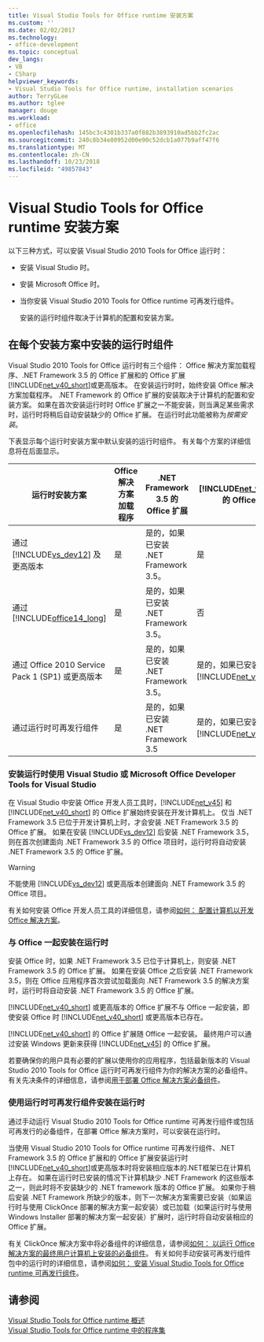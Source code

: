 ```yaml
---
title: Visual Studio Tools for Office runtime 安装方案
ms.custom: ''
ms.date: 02/02/2017
ms.technology:
- office-development
ms.topic: conceptual
dev_langs:
- VB
- CSharp
helpviewer_keywords:
- Visual Studio Tools for Office runtime, installation scenarios
author: TerryGLee
ms.author: tglee
manager: douge
ms.workload:
- office
ms.openlocfilehash: 145bc3c4301b337a0f882b3893910ad5bb2fc2ac
ms.sourcegitcommit: 240c8b34e80952d00e90c52dcb1a077b9aff47f6
ms.translationtype: MT
ms.contentlocale: zh-CN
ms.lasthandoff: 10/23/2018
ms.locfileid: "49857843"
---
```

# <a name="visual-studio-tools-for-office-runtime-installation-scenarios"></a>Visual Studio Tools for Office runtime 安装方案
  以下三种方式，可以安装 Visual Studio 2010 Tools for Office 运行时：  
  
- 安装 Visual Studio 时。  
  
- 安装 Microsoft Office 时。  
  
- 当你安装 Visual Studio 2010 Tools for Office runtime 可再发行组件。  
  
  安装的运行时组件取决于计算机的配置和安装方案。  
  
## <a name="runtime-components-that-are-installed-in-each-installation-scenario"></a>在每个安装方案中安装的运行时组件  
 Visual Studio 2010 Tools for Office 运行时有三个组件： Office 解决方案加载程序、.NET Framework 3.5 的 Office 扩展和的 Office 扩展[!INCLUDE[net_v40_short](../sharepoint/includes/net-v40-short-md.md)]或更高版本。 在安装运行时时，始终安装 Office 解决方案加载程序。 .NET Framework 的 Office 扩展的安装取决于计算机的配置和安装方案。 如果在首次安装运行时时 Office 扩展之一不能安装，则当满足某些需求时，运行时将稍后自动安装缺少的 Office 扩展。 在运行时此功能被称为*按需安装*。  
  
 下表显示每个运行时安装方案中默认安装的运行时组件。 有关每个方案的详细信息将在后面显示。  
  
|运行时安装方案|Office 解决方案加载程序|.NET Framework 3.5 的 Office 扩展|[!INCLUDE[net_v40_short](../sharepoint/includes/net-v40-short-md.md)] 的 Office 扩展|[!INCLUDE[net_v45](../vsto/includes/net-v45-md.md)] 的 Office 扩展|  
|-----------------------------------|----------------------------|--------------------------------------------------| - |---------------------------------------------------------------------------|  
|通过 [!INCLUDE[vs_dev12](../vsto/includes/vs-dev12-md.md)] 及更高版本|是|是的，如果已安装 .NET Framework 3.5。|是|是|  
|通过 [!INCLUDE[office14_long](../vsto/includes/office14-long-md.md)]|是|是的，如果已安装 .NET Framework 3.5。|否|否|  
|通过 Office 2010 Service Pack 1 (SP1) 或更高版本|是|是的，如果已安装 .NET Framework 3.5。|是的，如果已安装 [!INCLUDE[net_v40_short](../sharepoint/includes/net-v40-short-md.md)]。|否|  
|通过运行时可再发行组件|是|是的，如果已安装 .NET Framework 3.5|是的，如果已安装 [!INCLUDE[net_v40_short](../sharepoint/includes/net-v40-short-md.md)]。|是的，如果已安装 [!INCLUDE[net_v45](../vsto/includes/net-v45-md.md)]。|  
  
### <a name="install-the-runtime-with-visual-studio-or-the-microsoft-office-developer-tools-for-visual-studio"></a>安装运行时使用 Visual Studio 或 Microsoft Office Developer Tools for Visual Studio  
 在 Visual Studio 中安装 Office 开发人员工具时，[!INCLUDE[net_v45](../vsto/includes/net-v45-md.md)] 和 [!INCLUDE[net_v40_short](../sharepoint/includes/net-v40-short-md.md)] 的 Office 扩展始终安装在开发计算机上。 仅当 .NET Framework 3.5 已位于开发计算机上时，才会安装 .NET Framework 3.5 的 Office 扩展。 如果在安装 [!INCLUDE[vs_dev12](../vsto/includes/vs-dev12-md.md)] 后安装 .NET Framework 3.5，则在首次创建面向 .NET Framework 3.5 的 Office 项目时，运行时将自动安装 .NET Framework 3.5 的 Office 扩展。  
  
> [!WARNING]  
>  不能使用 [!INCLUDE[vs_dev12](../vsto/includes/vs-dev12-md.md)] 或更高版本创建面向 .NET Framework 3.5 的 Office 项目。  
  
 有关如何安装 Office 开发人员工具的详细信息，请参阅[如何： 配置计算机以开发 Office 解决方案](../vsto/how-to-configure-a-computer-to-develop-office-solutions.md)。  
  
### <a name="install-the-runtime-with-office"></a>与 Office 一起安装在运行时  
 安装 Office 时，如果 .NET Framework 3.5 已位于计算机上，则安装 .NET Framework 3.5 的 Office 扩展。 如果在安装 Office 之后安装 .NET Framework 3.5，则在 Office 应用程序首次尝试加载面向 .NET Framework 3.5 的解决方案时，运行时将自动安装 .NET Framework 3.5 的 Office 扩展。  
  
 [!INCLUDE[net_v40_short](../sharepoint/includes/net-v40-short-md.md)] 或更高版本的 Office 扩展不与 Office 一起安装，即使安装 Office 时 [!INCLUDE[net_v40_short](../sharepoint/includes/net-v40-short-md.md)] 或更高版本已存在。  
  
 [!INCLUDE[net_v40_short](../sharepoint/includes/net-v40-short-md.md)] 的 Office 扩展随 Office 一起安装。 最终用户可以通过安装 Windows 更新来获得 [!INCLUDE[net_v45](../vsto/includes/net-v45-md.md)] 的 Office 扩展。  
  
 若要确保你的用户具有必要的扩展以使用你的应用程序，包括最新版本的 Visual Studio 2010 Tools for Office 运行时可再发行组件为你的解决方案的必备组件。 有关先决条件的详细信息，请参阅[用于部署 Office 解决方案必备组件](http://msdn.microsoft.com/9f672809-43a3-40a1-9057-397ce3b5126e)。  
  
### <a name="install-the-runtime-by-using-the-runtime-redistributable"></a>使用运行时可再发行组件安装在运行时  
 通过手动运行 Visual Studio 2010 Tools for Office runtime 可再发行组件或包括可再发行的必备组件，在部署 Office 解决方案时，可以安装在运行时。  
  
 当使用 Visual Studio 2010 Tools for Office runtime 可再发行组件、.NET Framework 3.5 的 Office 扩展和的 Office 扩展安装运行时[!INCLUDE[net_v40_short](../sharepoint/includes/net-v40-short-md.md)]或更高版本时将安装相应版本的.NET框架已在计算机上存在。 如果在运行时已安装的情况下计算机缺少 .NET Framework 的这些版本之一，则此时将不安装缺少的 .NET framework 版本的 Office 扩展。 如果你于稍后安装 .NET Framework 所缺少的版本，则下一次解决方案需要已安装（如果运行时与使用 ClickOnce 部署的解决方案一起安装）或已加载（如果运行时与使用 Windows Installer 部署的解决方案一起安装）扩展时，运行时将自动安装相应的 Office 扩展。  
  
 有关 ClickOnce 解决方案中将必备组件的详细信息，请参阅[如何： 以运行 Office 解决方案的最终用户计算机上安装的必备组件](http://msdn.microsoft.com/74dd2c52-838f-4abf-b2b4-4d7b0c2a0a98)。 有关如何手动安装可再发行组件包中的运行时的详细信息，请参阅[如何： 安装 Visual Studio Tools for Office runtime 可再发行组件](../vsto/how-to-install-the-visual-studio-tools-for-office-runtime-redistributable.md)。  
  
## <a name="see-also"></a>请参阅  
 [Visual Studio Tools for Office runtime 概述](../vsto/visual-studio-tools-for-office-runtime-overview.md)   
 [Visual Studio Tools for Office runtime 中的程序集](../vsto/assemblies-in-the-visual-studio-tools-for-office-runtime.md)  
  
  